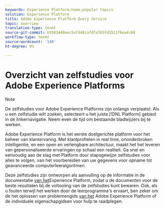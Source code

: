 ```yaml
---
keywords: Experience Platform;home;popular topics
solution: Experience Platform
title: Adobe Experience Platform Query Service
topic: overview
translation-type: tm+mt
source-git-commit: b5503440aec5afd48cafdfa765fd3521f6ea4c68
workflow-type: tm+mt
source-wordcount: '149'
ht-degree: 0%

---
```



# Overzicht van zelfstudies voor Adobe Experience Platforms

>[!NOTE]
>De zelfstudies voor Adobe Experience Platforms zijn onlangs verplaatst. Als u een zelfstudie wilt zoeken, selecteert u het juiste [!DNL Platform] gebied in de linkernavigatie. Neem even de tijd om bestaande bladwijzers bij te werken.

Adobe Experience Platform is het eerste doelgerichte platform voor het beheer van klantervaring. Met klantprofielen in real time, ononderbroken intelligentie, en een open en verlengbare architectuur, maakt het het leveren van gepersonaliseerde ervaringen op schaal een realiteit. Ga snel en eenvoudig aan de slag met Platform door stapsgewijze zelfstudies voor alles te volgen, van het voorbereiden van uw gegevens voor opname tot geavanceerde computerleeralgoritmen.

Deze zelfstudies zijn ontworpen als aanvulling op de informatie in de documentatie [van het](../landing/documentation/overview.md)Experience Platform, zodat u de documenten voor de beste resultaten bij de voltooiing van de zelfstudies kunt bewaren. Ook, als u fouten terwijl het werken door de leerprogramma&#39;s ervaart, ben zeker om de het oplossen van problemengids [van het](../landing/troubleshooting.md) Adobe Experience Platform of de individuele eigenschapgidsen voor hulp te raadplegen.
